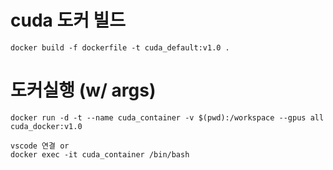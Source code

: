 # cuda 도커 빌드
```
docker build -f dockerfile -t cuda_default:v1.0 .
```






# 도커실행 (w/ args)
```
docker run -d -t --name cuda_container -v $(pwd):/workspace --gpus all cuda_docker:v1.0
```
```
vscode 연결 or
docker exec -it cuda_container /bin/bash
```
